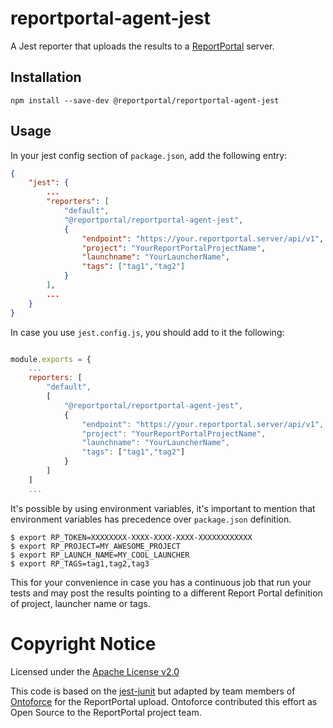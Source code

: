 # reportportal-agent-jest

A Jest reporter that uploads the results to a [ReportPortal](http://reportportal.io/) server.

## Installation

```shell
npm install --save-dev @reportportal/reportportal-agent-jest
```

## Usage
In your jest config section of `package.json`, add the following entry:
```JSON
{
    "jest": {
        ...
        "reporters": [
            "default",
            "@reportportal/reportportal-agent-jest",
            {
                "endpoint": "https://your.reportportal.server/api/v1",
                "project": "YourReportPortalProjectName",
                "launchname": "YourLauncherName",
                "tags": ["tag1","tag2"]
            }
        ],
        ...
    }
}
```

In case you use `jest.config.js`, you should add to it the following:

```javascript

module.exports = {
    ...
    reporters: [
        "default",
        [
            "@reportportal/reportportal-agent-jest",
            {
                "endpoint": "https://your.reportportal.server/api/v1",
                "project": "YourReportPortalProjectName",
                "launchname": "YourLauncherName",
                "tags": ["tag1","tag2"]
            }
        ]
    ]
    ...
```

It's possible by using environment variables, it's important to mention that environment variables has precedence over `package.json` definition.

```shell
$ export RP_TOKEN=XXXXXXXX-XXXX-XXXX-XXXX-XXXXXXXXXXXX
$ export RP_PROJECT=MY_AWESOME_PROJECT
$ export RP_LAUNCH_NAME=MY_COOL_LAUNCHER
$ export RP_TAGS=tag1,tag2,tag3
```
This for your convenience in case you has a continuous job that run your tests and may post the results pointing to a different Report Portal definition of project, launcher name or tags.

# Copyright Notice

Licensed under the [Apache License v2.0](LICENSE)

This code is based on the [jest-junit](https://github.com/jest-community/jest-junit)
but adapted by team members of [Ontoforce](https://www.ontoforce.com) for the 
ReportPortal upload. Ontoforce contributed this effort as Open Source to the
ReportPortal project team.
